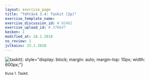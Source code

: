 ```yaml
---
layout: exercise_page
title: "Tehtävä 3.4: Taskit (2p)"
exercise_template_name:
exercise_discussion_id: # 92462
exercise_upload_id: # 370647
kesken: 1
modified_at: 18.1.2018
no_review: 1
julkaisu: 23.1.2018
---
```



![taskit](../img/taskit.png "taskit"){: style="display: block; margin: auto; margin-top: 10px; width: 600px;"}

<small>Kuva 1. Taskit.</small>
